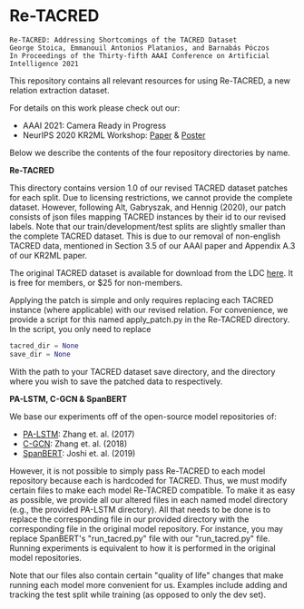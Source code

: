 # Re-TACRED

 ```$xslt
Re-TACRED: Addressing Shortcomings of the TACRED Dataset
George Stoica, Emmanouil Antonios Platanios, and Barnabás Póczos
In Proceedings of the Thirty-fifth AAAI Conference on Artificial Intelligence 2021
```

This repository contains all relevant resources for using Re-TACRED, a new relation extraction dataset. 

For details on this work please check out our:
* AAAI 2021: Camera Ready in Progress
* NeurIPS 2020 KR2ML Workshop: [Paper](https://kr2ml.github.io/2020/papers/KR2ML_12_paper.pdf) & [Poster](https://kr2ml.github.io/2020/papers/KR2ML_12_poster.pdf)

Below we describe the contents of the four repository directories by name.

**Re-TACRED**

This directory contains version 1.0 of our revised TACRED dataset patches for each split. Due to licensing restrictions, we cannot provide the complete dataset. 
However, following Alt, Gabryszak, and Hennig (2020), our patch consists of json files mapping TACRED instances by their id to our revised labels. 
Note that our train/development/test splits are slightly smaller than the complete TACRED dataset. This is due to our removal of non-english TACRED data, 
mentioned in Section 3.5 of our AAAI paper and Appendix A.3 of our KR2ML paper. 

The original TACRED dataset is available for download from the LDC [here](https://catalog.ldc.upenn.edu/LDC2018T24). It is free for members, or $25 for non-members.

Applying the patch is simple and only requires replacing each TACRED instance (where applicable) with our revised relation. For convenience, we provide a script 
for this named apply_patch.py in the Re-TACRED directory. In the script, you only need to replace 
```python
tacred_dir = None
save_dir = None
```
With the path to your TACRED dataset save directory, and the directory where you wish to save the patched data to respectively.

**PA-LSTM, C-GCN & SpanBERT**

We base our experiments off of the open-source model repositories of:
* [PA-LSTM](https://github.com/yuhaozhang/tacred-relation.git): Zhang et. al. (2017) 
* [C-GCN](https://github.com/qipeng/gcn-over-pruned-trees.git): Zhang et. al. (2018)
* [SpanBERT](https://github.com/facebookresearch/SpanBERT): Joshi et. al. (2019)

However, it is not possible to simply pass Re-TACRED to each model repository because each is hardcoded for TACRED. Thus, we must modify certain files to make each model Re-TACRED compatible. 
To make it as easy as possible, we provide all our altered files in each named model directory (e.g., the provided PA-LSTM directory). All that needs to be done is to replace the corresponding file in our provided directory with the corresponding file in the original model repository. For instance, you may replace SpanBERT's "run_tacred.py" file with our "run_tacred.py" file.
Running experiments is equivalent to how it is performed in the original model repositories.

Note that our files also contain certain "quality of life" changes that make running each model more convenient for us. Examples include adding and tracking the test split while training (as opposed to only the dev set). 
